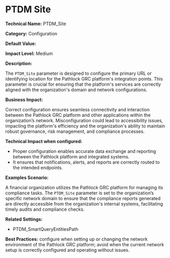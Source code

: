 # PTDM Site

**Technical Name:** PTDM_Site

**Category:** Configuration

**Default Value:**

**Impact Level:** Medium

**Description:**

The `PTDM_Site` parameter is designed to configure the primary URL or identifying location for the Pathlock GRC platform's integration points. This parameter is crucial for ensuring that the platform's services are correctly aligned with the organization's domain and network configurations.

**Business Impact:**

Correct configuration ensures seamless connectivity and interaction between the Pathlock GRC platform and other applications within the organization’s network. Misconfiguration could lead to accessibility issues, impacting the platform's efficiency and the organization's ability to maintain robust governance, risk management, and compliance processes.

**Technical Impact when configured:**

- Proper configuration enables accurate data exchange and reporting between the Pathlock platform and integrated systems.
- It ensures that notifications, alerts, and reports are correctly routed to the intended endpoints.

**Examples Scenario:**

A financial organization utilizes the Pathlock GRC platform for managing its compliance tasks. The `PTDM_Site` parameter is set to the organization’s specific network domain to ensure that the compliance reports generated are directly accessible from the organization's internal systems, facilitating timely audits and compliance checks.

**Related Settings:**

- PTDM_SmartQueryEntitiesPath

**Best Practices:** configure when setting up or changing the network environment of the Pathlock GRC platform; avoid when the current network setup is correctly configured and operating without issues.